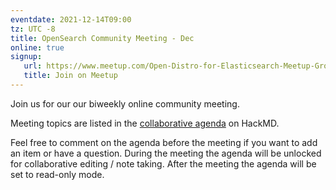 ```yaml
---
eventdate: 2021-12-14T09:00
tz: UTC -8
title: OpenSearch Community Meeting - Dec
online: true
signup:
   url: https://www.meetup.com/Open-Distro-for-Elasticsearch-Meetup-Group/events/279756957/
   title: Join on Meetup
---
```


Join us for our our biweekly online community meeting. 

Meeting topics are listed in the [collaborative agenda](https://hackmd.io/r-HoQFFDTICS-A6SQs4Ynw?both) on HackMD. 

Feel free to comment on the agenda before the meeting if you want to add an item or have a question. 
During the meeting the agenda will be unlocked for collaborative editing / note taking. After the meeting the agenda will be set to read-only mode. 

      